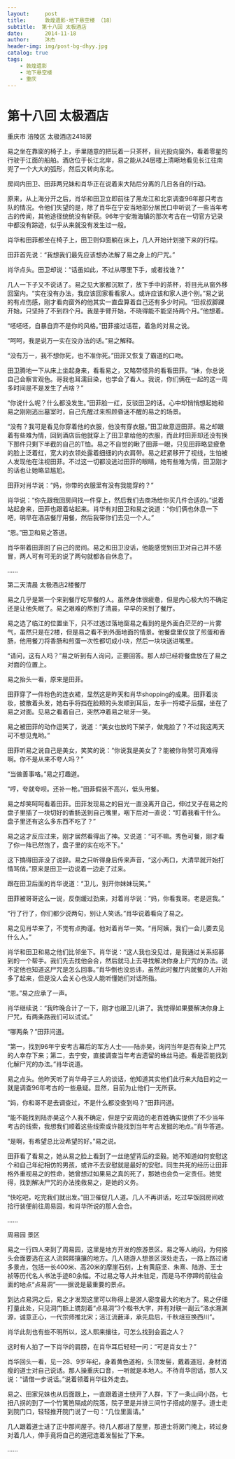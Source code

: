 ```yaml
---
layout:     post
title:      敦煌遗影·地下悬空楼 （18）
subtitle:  第十八回 太极酒店
date:       2014-11-18
author:     沐杰
header-img: img/post-bg-dhyy.jpg
catalog: true
tags:
    - 敦煌遗影
    - 地下悬空楼
    - 重庆
---
```

# 第十八回 太极酒店

重庆市 涪陵区 太极酒店2418房

易之坐在靠窗的椅子上，手里随意的把玩着一只茶杯，目光投向窗外，看着零星的行驶于江面的船舶。酒店位于长江北岸，易之能从24层楼上清晰地看见长江往南兜了一个大大的弧形，然后又转向东北。

房间内田卫、田菲两兄妹和肖华正在说着来大陆后分离的几日各自的行动。

原来，从上海分开之后，肖华和田卫立即前往了黑龙江和北京调查96年那只考古队的情况。令他们失望的是，除了肖华在宁安当地部分居民口中听说了一些当年考古的传闻，其他途径统统没有斩获。96年宁安渤海镇的那次考古在一切官方记录中都没有踪迹，似乎从来就没有发生过一般。

肖华和田菲都坐在椅子上，田卫则仰面躺在床上，几人开始计划接下来的行程。

田菲首先说：“我想我们最先应该想办法解了易之身上的尸咒。”

肖华点头。田卫却说：“话虽如此，不过从哪里下手，或者找谁？”

几人一下子又不说话了。易之见大家都沉默了，放下手中的茶杯，将目光从窗外移回室内。“实在没有办法，我应该回家看看家人。或许应该和家人道个别。”易之说的有点伤感，刚才看向窗外的他其实一直盘算着自己还有多少时间。“田叔叔脚踝开始，只坚持了不到四个月。我是手臂开始，不晓得能不能坚持两个月。”他想着。

“呸呸呸，自暴自弃不是你的风格。”田菲接过话茬，着急的对易之说。

“呵呵，我是说万一实在没办法的话。”易之解释。

“没有万一，我不想你死，也不准你死。”田菲又恢复了霸道的口吻。

田卫腾地一下从床上坐起身来，看看易之，又略带怪异的看看田菲。“妹，你总说自己会察言观色。哥我也耳濡目染，也学会了看人。我说，你们俩在一起的这一周多时间是不是发生了点啥？”

“你说什么呢？什么都没发生。”田菲脸一红，反驳田卫的话。心中却悄悄想起她和易之刚刚逃出墓室时，自己先醒过来照顾昏迷不醒的易之的场景。

“没有？我可是看见你穿着他的衣服，他没有穿衣服。”田卫故意逗田菲。易之却跟着有些难为情，回到酒店后他就穿上了田卫拿给他的衣服，而此时田菲却还没有换下那件只剩下半截的自己的T恤。易之不自觉的瞅了田菲一眼，只见田菲略显疲惫的脸上泛着红，宽大的衣领处露着细细的内衣肩带。易之赶紧移开了视线，生怕被人发现他在注视田菲。不过这一切都没逃过田菲的眼睛，她有些难为情，田卫刚才的话也让她略显尴尬。

田菲对肖华说：“妈，你带的衣服里有没有我能穿的？”

肖华说：“你先跟我回房间找一件穿上，然后我们去商场给你买几件合适的。”说着站起身来，田菲也跟着站起来。肖华有对田卫和易之说道：“你们俩也休息一下吧，明早在酒店餐厅用餐，然后我带你们去见一个人。”

“恩。”田卫和易之答道。

肖华带着田菲回了自己的房间。易之和田卫没话，他能感觉到田卫对自己并不感冒，两人可有可无的说了两句就都各自休息了。

……

第二天清晨 太极酒店2楼餐厅 

易之几乎是第一个来到餐厅吃早餐的人。虽然身体很疲惫，但是内心极大的不确定还是让他失眠了。易之艰难的熬到了清晨，早早的来到了餐厅。

易之选了临江的位置坐下，只不过透过落地窗易之看到的是外面白茫茫的一片雾气，虽然只是在2楼，但是易之看不到外面地面的情景。他餐盘里仅放了煎蛋和香肠，他用餐刀将香肠和煎蛋一次性都切成小块，然后一块块送进嘴里。

“请问，这有人吗？”易之听到有人询问，正要回答。那人却已经将餐盘放在了易之对面的位置上。

易之抬头一看，原来是田菲。

田菲穿了一件粉色的连衣裙，显然这是昨天和肖华shopping的成果。田菲着淡妆，披散着头发，她右手将挡在脸颊的头发顺到耳后，左手一捋裙子后摆，坐在了易之对面。见易之看着自己，突然冲着易之呲牙一笑。

易之被田菲的动作逗笑了，说道：“美女也放的下架子，做鬼脸了？不过我这两天可不想见鬼哟。”

田菲听易之说自己是美女，笑笑的说：“你说我是美女了？能被你称赞可真难得啊。你不是从来不夸人吗？”

“当做善事咯。”易之打趣道。

“哼，夸就夸呗。还补一枪。”田菲假装不高兴，低头用餐。

易之却笑呵呵看着田菲。田菲发现易之的目光一直没离开自己，伸过叉子在易之的盘子里插了一块切好的香肠送到自己嘴里，咽下后对一直说：“盯着我看干什么。盘子里还有这么多东西不吃了？”

易之这才反应过来，刚才居然看得出了神。又说道：“可不嘛。秀色可餐，刚才看了你一阵已然饱了，盘子里的实在吃不下。”

这下搞得田菲没了说辞。易之只听得身后传来声音，“这小两口，大清早就开始打情骂俏。”原来是田卫一边说着一边走了过来。

跟在田卫后面的肖华说道：“卫儿，别开你妹妹玩笑。”

田菲被哥哥这么一说，反倒缓过劲来，对着肖华说：“妈，你看我哥。老是逗我。”

“行了行了，你们都少说两句，别让人笑话。”肖华说着看向了易之。

易之见肖华来了，不觉有点拘谨。他对着肖华一笑。“肖阿姨，我们一会儿要去见什么人。”

肖华和田卫和易之他们比邻坐下。肖华说：“这人我也没见过，是我通过关系招募到的一个帮手。我们先去找他会合，然后就马上去寻找解决你身上尸咒的办法。说不定他也知道这尸咒是怎么回事。”肖华倒也没忌讳，虽然此时餐厅内就餐的人开始多了起来，但是没人会关心也没人能听懂她们对话所指。

“恩。”易之应承了一声。

肖华继续说：“我昨晚合计了一下，刚才也跟卫儿讲了。我觉得如果要解决你身上尸咒，有两条路我们可以试试。”

“哪两条？”田菲问道。

“第一，找到96年宁安考古幕后的军方人士——陆亦昊，询问当年是否有染上尸咒的人幸存下来；第二，去宁安，直接调查当年考古遗留的蛛丝马迹。看是否能找到化解尸咒的办法。”肖华说道。

易之点头。他昨天听了肖华母子三人的谈话，他知道其实他们此行来大陆目的之一就是调查96年考古的一些悬疑。显然，目前为止他们一无所获。

“妈，你和哥不是去调查过，不是什么都没查到吗？”田菲问道。

“能不能找到陆亦昊这个人我不确定，但是宁安周边的老百姓确实提供了不少当年考古的线索，我想我们顺着这些线索或许能找到当年考古发掘的地点。”肖华答道。

“是啊，有希望总比没希望的好。”易之说。

田菲看了看易之，她从易之脸上看到了一丝绝望背后的坚毅。她不知道如何安慰这个和自己年纪相仿的男孩，或许不去安慰就是最好的安慰。同生共死的经历让田菲格外重视易之的性命，她曾想过如果易之真的死了，那她也会负一定责任。她觉得，找到解决尸咒的办法挽救易之，是她的义务。

“快吃吧，吃完我们就出发。”田卫催促几人道。几人不再讲话，吃过早饭回房间收拾行装便前往周易园，和肖华所说的那人会合。

……

周易园 景区

易之一行四人来到了周易园，这里是地方开发的旅游景区。易之等人纳闷，为何接头会面要选在这人流熙熙攘攘的地方。几人随游人想景区深处走去，一路上路过诸多景点，包括一长400米、高20米的摩崖石刻，上有黄庭坚、朱熹、陆游、王士祯等历代名人书法手迹80余幅。不过易之等人并未驻足，而是马不停蹄的前往会面的地点“点易洞”——据说是最重要的景点。

到达点易洞之后，易之才发现这里可以称得上是游人密度最大的地方了。易之仔细打量此处，只见洞门额上镌刻着“点易洞”3个楷书大字，并有对联一副云“洛水溯渊源，诚意正心，一代宗师推北宋；涪江流薮泽，承先启后，千秋俎豆换西川”。

肖华此刻也有些不明所以，这人熙来攘往，可怎么找到会面之人？

这时有人拍了一下肖华的肩膀，在肖华耳后轻轻一问：“可是肖女士？”

肖华回头一看，见一28、9岁年纪，身着黄色道袍，头顶发髻，戴着道冠，身材消瘦的道士对自己说话。那人操重庆口音，一听就是本地人。不待肖华回话，那人又说：“请借一步说话。”说着领着肖华往外走去。

易之、田家兄妹也从后面跟上，一直跟着道士绕开了人群，下了一条山间小路，七扭八拐的到了一个竹篱笆隔成的院落，院子里是并排三间竹子搭成的屋子。道士走到院门口，轻轻推开院门说了一句：“几位里面请。”

几人跟着道士进了正中那间屋子。待几人都进了屋里，那道士将房门掩上，转过身对着几人，伸手竟将自己的道冠连着发髻扯了下来。

……


